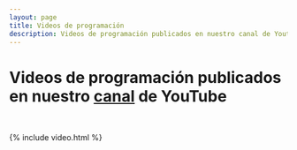 ```yaml
---
layout: page
title: Videos de programación
description: Videos de programación publicados en nuestro canal de Youtube.
---
```



<h1 class="center">Videos de programación publicados en nuestro <a href="https://www.youtube.com/channel/UC7AelXV3QJB-nmJ_MZQudVQ" target="blank" id="canal">canal</a> de YouTube</h1>

<br>

{% include video.html %}
